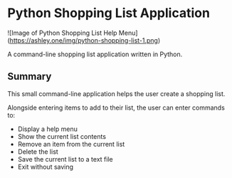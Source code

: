 # Python Shopping List Application

![Image of Python Shopping List Help Menu]
(https://ashley.one/img/python-shopping-list-1.png)

A command-line shopping list application written in Python.

## Summary

This small command-line application helps the user create a shopping list.

Alongside entering items to add to their list, the user can enter commands to:

* Display a help menu
* Show the current list contents
* Remove an item from the current list
* Delete the list
* Save the current list to a text file
* Exit without saving

